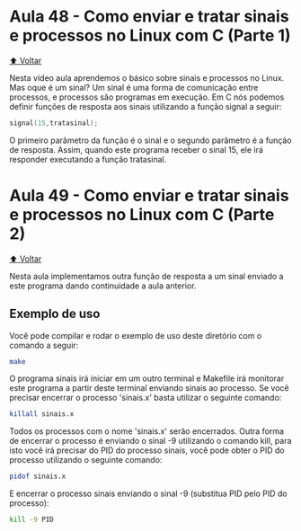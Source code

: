 # Aula 48 - Como enviar e tratar sinais e processos no Linux com C (Parte 1)

[:arrow_up: Voltar](https://github.com/Geofisicando/C-orientado-a-testes#%C3%ADndice)

Nesta vídeo aula aprendemos o básico sobre sinais e processos no Linux. Mas oque é um sinal? Um sinal é uma forma de comunicação entre processos, e
processos são programas em execução. Em C nós podemos definir funções de resposta aos sinais utilizando a função signal a seguir:

```c
signal(15,tratasinal);
```

O primeiro parâmetro da função é o sinal e o segundo parâmetro é a função de resposta. Assim, quando este programa receber o sinal 15, ele irá
responder executando a função tratasinal.

# Aula 49 - Como enviar e tratar sinais e processos no Linux com C (Parte 2)

[:arrow_up: Voltar](https://github.com/Geofisicando/C-orientado-a-testes#%C3%ADndice)

Nesta aula implementamos outra função de resposta a um sinal enviado a este programa dando continuidade a aula anterior.

## Exemplo de uso

Você pode compilar e rodar o exemplo de uso deste diretório com o comando a seguir:

```sh
make
```

O programa sinais irá iniciar em um outro terminal e Makefile irá monitorar este programa a partir deste terminal enviando sinais ao processo.
Se você precisar encerrar o processo 'sinais.x' basta utilizar o seguinte comando:

```sh
killall sinais.x
```

Todos os processos com o nome 'sinais.x' serão encerrados. Outra forma de encerrar o processo é enviando o sinal -9 utilizando o comando kill,
para isto você irá precisar do PID do processo sinais, você pode obter o PID do processo utilizando o seguinte comando:

```sh
pidof sinais.x
```

E encerrar o processo sinais enviando o sinal -9 (substitua PID pelo PID do processo):

```sh
kill -9 PID
```
